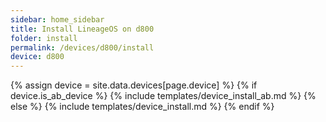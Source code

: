 ```yaml
---
sidebar: home_sidebar
title: Install LineageOS on d800
folder: install
permalink: /devices/d800/install
device: d800
---
```

{% assign device = site.data.devices[page.device] %}
{% if device.is_ab_device %}
{% include templates/device_install_ab.md %}
{% else %}
{% include templates/device_install.md %}
{% endif %}
